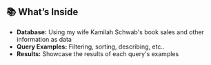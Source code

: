 ## 📚 What’s Inside

- **Database:** Using my wife Kamilah Schwab's book sales and other information as data
- **Query Examples:** Filtering, sorting, describing, etc..
- **Results:** Showcase the results of each query's examples
